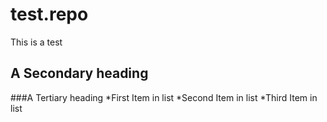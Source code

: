 # test.repo
This is a test

## A Secondary heading
###A Tertiary heading
*First Item in list
*Second Item in list
*Third Item in list
